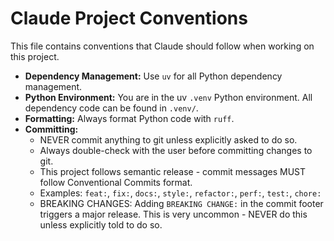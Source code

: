# Claude Project Conventions

This file contains conventions that Claude should follow when working on this project.

- **Dependency Management:** Use `uv` for all Python dependency management.
- **Python Environment:** You are in the uv `.venv` Python environment. All dependency code can be found in `.venv/`.
- **Formatting:** Always format Python code with `ruff`.
- **Committing:** 
  - NEVER commit anything to git unless explicitly asked to do so.
  - Always double-check with the user before committing changes to git.
  - This project follows semantic release - commit messages MUST follow Conventional Commits format.
  - Examples: `feat:`, `fix:`, `docs:`, `style:`, `refactor:`, `perf:`, `test:`, `chore:`
  - BREAKING CHANGES: Adding `BREAKING CHANGE:` in the commit footer triggers a major release. This is very uncommon - NEVER do this unless explicitly told to do so.